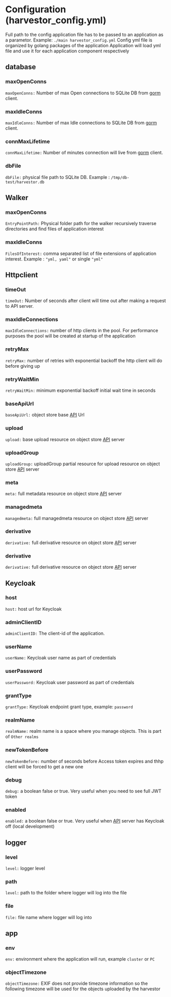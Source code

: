# Configuration (harvestor_config.yml)

Full path to the config application file has to be passed to an application as a parametor.
Example: `./main harvestor_config.yml`
Config yml file is organized by golang packages of the application
Application will load yml file and use it for each application component respectively

## database
### maxOpenConns
`maxOpenConns:` Number of max Open connections to SQLite DB from [gorm](gorm.io) client.
### maxIdleConns
`maxIdleConns:` Number of max Idle connections to SQLite DB from [gorm](gorm.io) client.
### connMaxLifetime
`connMaxLifetime:` Number of minutes connection will live from [gorm](gorm.io) client.
### dbFile
`dbFile:` physical file path to SQLite DB. Example : `/tmp/db-test/harvestor.db`

## Walker
### maxOpenConns
`EntryPointPath:` Physical folder path for the walker recursively traverse directories and find files of application interest
### maxIdleConns
`FilesOfInterest:` comma separated list of file extensions of application interest. Example : `"yml, yaml"` or single `"yml"`

## Httpclient
### timeOut
`timeOut:` Number of seconds after client will time out after making a request to API server.
### maxIdleConnections
`maxIdleConnections:` number of http clients in the pool. For performance purposes the pool will be created at startup of the application
### retryMax
`retryMax:` number of retries with exponential backoff the http client will do before giving up
### retryWaitMin
`retryWaitMin:` minimum exponential backoff initial wait time in seconds
### baseApiUrl
`baseApiUrl:` object store base [API](https://dina-web.github.io/object-store-specs/) Url
### upload
`upload:` base upload resource on object store [API](https://dina-web.github.io/object-store-specs/) server
### uploadGroup
`uploadGroup:` uploadGroup partial resource for upload resource on object store [API](https://dina-web.github.io/object-store-specs/) server
### meta
`meta:` full metadata resource on object store [API](https://dina-web.github.io/object-store-specs/) server
### managedmeta
`managedmeta:` full managedmeta resource on object store [API](https://dina-web.github.io/object-store-specs/) server
### derivative
`derivative:` full derivative resource on object store [API](https://dina-web.github.io/object-store-specs/) server
### derivative
`derivative:` full derivative resource on object store [API](https://dina-web.github.io/object-store-specs/) server

## Keycloak
### host
`host:` host url for Keycloak
### adminClientID
`adminClientID:` The client-id of the application.
### userName
`userName:` Keycloak user name as part of credentials
### userPassword
`userPassword:` Keycloak user password as part of credentials
### grantType
`grantType:` Keycloak endpoint grant type, example: `password`
### realmName
`realmName:` realm name is a space where you manage objects. This is part of `Other realms`
### newTokenBefore
`newTokenBefore:` number of seconds before Access token expires and thhp client will be forced to get a new one 
### debug
`debug:` a boolean false or true. Very useful when you need to see full JWT token
### enabled
`enabled:` a boolean false or true. Very useful when [API](https://dina-web.github.io/object-store-specs/) server has Keycloak off (local development)

## logger
### level
`level:` logger level
### path
`level:` path to the folder where logger will log into the file
### file
`file:` file name where logger will log into

## app
### env
`env:` environment where the application will run, example `cluster` or `PC`
### objectTimezone
`objectTimezone:` EXIF does not provide timezone information so the following timezone will be used for the objects uploaded by the harvestor
